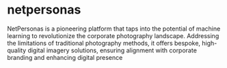 # netpersonas
NetPersonas is a pioneering platform that taps into the potential of machine learning to revolutionize the corporate photography landscape. Addressing the limitations of traditional photography methods, it offers bespoke, high-quality digital imagery solutions, ensuring alignment with corporate branding and enhancing digital presence
